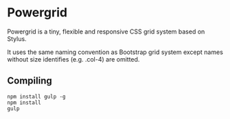 # Powergrid

Powergrid is a tiny, flexible and responsive CSS grid system based on Stylus.

It uses the same naming convention as Bootstrap grid system except names without size identifies (e.g. .col-4) are omitted.

## Compiling

```
npm install gulp -g
npm install
gulp
```